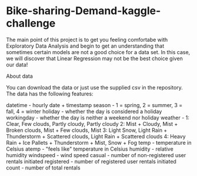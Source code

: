 # Bike-sharing-Demand-kaggle-challenge


 The main point of this project is to get you feeling comfortabe with Exploratory Data Analysis
 and begin to get an understanding that sometimes certain models are not a good choice for a data set.
 In this case, we will discover that Linear Regression may not be the best choice given our data!
 
 
 About data
 
You can download the data or just use the supplied csv in the repository. The data has the following features:

datetime - hourly date + timestamp
season - 1 = spring, 2 = summer, 3 = fall, 4 = winter
holiday - whether the day is considered a holiday
workingday - whether the day is neither a weekend nor holiday
weather -
1: Clear, Few clouds, Partly cloudy, Partly cloudy
2: Mist + Cloudy, Mist + Broken clouds, Mist + Few clouds, Mist
3: Light Snow, Light Rain + Thunderstorm + Scattered clouds, Light Rain + Scattered clouds
4: Heavy Rain + Ice Pallets + Thunderstorm + Mist, Snow + Fog
temp - temperature in Celsius
atemp - "feels like" temperature in Celsius
humidity - relative humidity
windspeed - wind speed
casual - number of non-registered user rentals initiated
registered - number of registered user rentals initiated
count - number of total rentals
